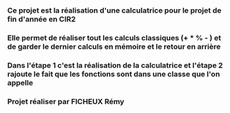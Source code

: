 ### Ce projet est la réalisation d'une calculatrice pour le projet de fin d'année en CIR2
### Elle permet de réaliser tout les calculs classiques (+ * % - ) et de garder le dernier calculs en mémoire et le retour en arrière
### Dans l'étape 1 c'est la réalisation de la calculatrice et l'étape 2 rajoute le fait que les fonctions sont dans une classe que l'on appelle
### Projet réaliser par FICHEUX Rémy
